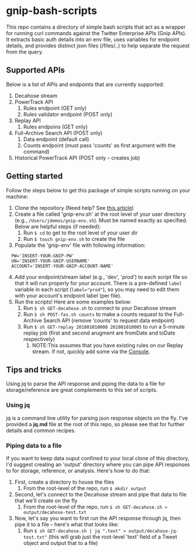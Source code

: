# gnip-bash-scripts

This repo contains a directory of simple bash scripts that act as a wrapper for running curl commands against the Twitter Enterprise APIs (Gnip APIs). It extracts basic auth details into an env file, uses variables for endpoint details, and provides distinct json files (/files/..) to help separate the request from the query.

## Supported APIs

Below is a list of APIs and endpoints that are currently supported:

1. Decahose stream
2. PowerTrack API
    1. Rules endpoint (GET only)
    2. Rules validator endpoint (POST only)
3. Replay API
    1. Rules endpoins (GET only)
4.  Full-Archive Search API (POST only)
    1. Data endpoint (default call)
    2. Counts endpoint (must pass 'counts' as first argument with the command)
5. Historical PowerTrack API (POST only – creates job)

## Getting started

Follow the steps below to get this package of simple scripts running on your machine:

1. Clone the repository (Need help? See [this article](https://help.github.com/articles/cloning-a-repository/))
2. Create a file called 'gnip-env.sh' at the root level of your user directory (e.g., `/Users/jdemos/gnip-env.sh`). Must be named exactly as specified. Below are helpful steps (if needed):
    1. Run `$ cd` to get to the root level of your user dir
    2. Run `$ touch gnip-env.sh` to create the file
3. Populate the 'gnip-env' file with following information:
```
  PW='INSERT-YOUR-GNIP-PW'
  UN='INSERT-YOUR-GNIP-USERNAME'
  ACCOUNT='INSERT-YOUR-GNIP-ACCOUNT-NAME'
```
4. Add your endpoint/stream label (e.g., 'dev', 'prod') to each script file so that it will run properly for your account. There is a pre-defined `label` variable in each script (`label="prod"`), so you may need to edit them with your account's endpoint label (per file).
5. Run the scripts! Here are some examples below:
    1. Run `$ sh GET-decahose.sh` to connect to your Decahose stream
    2. Run `$ sh POST-fas.sh counts` to make a counts request to the Full-Archive Search API (remove 'counts' to request data endpoint)
    3. Run `$ sh GET-replay 201801010000 201801010005` to run a 5-minute replay job (first and second arugment are fromDate and toDate respectively)
        1. NOTE:This assumes that you have existing rules on our Replay stream. If not, quickly add some via the [Console](https://console.gnip.com/).
        
## Tips and tricks

Using jq to parse the API response and piping the data to a file for storage/reference are great complements to this set of scripts.

### Using jq

jq is a command line utility for parsing json response objects on the fly. I've provided a **jq.md** file at the root of this repo, so please see that for further details and common recipes.

### Piping data to a file

If you want to keep data ouput confined to your local clone of this directory, I'd suggest creating an 'output' directory where you can pipe API responses to for storage, reference, or analysis. Here's how to do that:

1. First, create a directory to house the files
    1. From the root-level of the repo, run `$ mkdir output`
2. Second, let's connect to the Decahose stream and pipe that data to file that we'll create on the fly
    1. From the root-level of the repo, run `$ sh GET-decahose.sh > output/decahose-test.txt`
3. Now, let's say you want to first run the API response through jq, then pipe it to a file – here's what that looks like:
    1. Run `$ sh GET-decahose.sh | jq ".text" > output/decahose-jq-test.txt"` (this will grab just the root-level 'text' field of a Tweet object and output that to a file)
